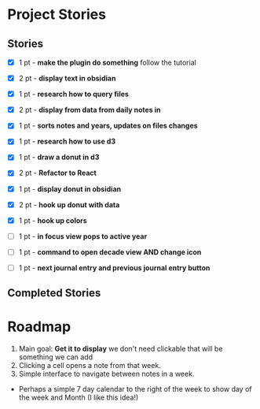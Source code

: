 # Project Stories

## Stories

- [X] 1 pt - **make the plugin do something** follow the tutorial
- [X] 2 pt - **display text in obsidian** 
- [X] 1 pt - **research how to query files**
- [X] 2 pt - **display from data from daily notes in**
- [X] 1 pt - **sorts notes and years, updates on files changes**
- [X] 1 pt - **research how to use d3**
- [X] 1 pt - **draw a donut in d3**
- [X] 2 pt - **Refactor to React**
- [X] 1 pt - **display donut in obsidian**
- [X] 2 pt - **hook up donut with data**
- [X] 1 pt - **hook up colors** 
- [ ] 1 pt - **in focus view pops to active year**
- [ ] 1 pt - **command to open decade view AND change icon** 
- [ ] 1 pt - **next journal entry and previous journal entry button**


## Completed Stories


# Roadmap
1. Main goal:  **Get it to display** we don't need clickable that will be something we can add
2. Clicking a cell opens a note from that week.
3. Simple interface to navigate between notes in a week. 
- Perhaps a simple 7 day calendar to the right of the week to show day of the week and Month (I like this idea!)
